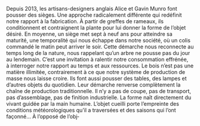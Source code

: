 Depuis 2013, les artisans-designers anglais Alice et Gavin Munro font pousser des sièges. Une approche radicalement différente qui redéfinit notre rapport à la fabrication. À partir de greffes de rameaux, ils conditionnent et contraignent la plante pour lui donner la forme de l’objet désiré. En moyenne, un siège met sept à neuf ans pour atteindre sa maturité, une temporalité qui nous échappe dans notre société, où un colis commandé le matin peut arriver le soir. Cette démarche nous reconnecte au temps long de la nature, nous rappelant qu’un arbre ne pousse pas du jour au lendemain. C’est une invitation à ralentir notre consommation effrénée, à interroger notre rapport au temps et aux ressources. Le bois n’est pas une matière illimitée, contrairement à ce que notre système de production de masse nous laisse croire. Ils font aussi pousser des tables, des lampes et d’autres objets du quotidien. Leur démarche renverse complètement la chaîne de production traditionnelle. Il n’y a pas de coupe, pas de transport, pas d’assemblage, pas de finition industrielle. La forme naît directement du vivant guidée par la main humaine. L’objet cueilli porte l’empreinte des conditions météorologiques qu’il a traversées et des saisons qui l’ont façonné… À l’opposé de l’obj‑